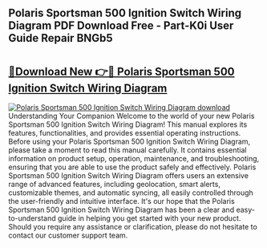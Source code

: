 ## Polaris Sportsman 500 Ignition Switch Wiring Diagram PDF Download Free - Part-K0i User Guide Repair BNGb5

# <h2><a href="http://dfnvwgd.blite.top/?on=Polaris+Sportsman+500+Ignition+Switch+Wiring+Diagram">🔗Download New 👉🔴 Polaris Sportsman 500 Ignition Switch Wiring Diagram</a></h2>

[![Polaris Sportsman 500 Ignition Switch Wiring Diagram download](https://i.imgur.com/lujVjoI.png)](http://dfnvwgd.blite.top/?on=Polaris+Sportsman+500+Ignition+Switch+Wiring+Diagram)
Understanding Your Companion Welcome to the world of your new Polaris Sportsman 500 Ignition Switch Wiring Diagram! This manual explores its features, functionalities, and provides essential operating instructions. Before using your Polaris Sportsman 500 Ignition Switch Wiring Diagram, please take a moment to read this manual carefully. It contains essential information on product setup, operation, maintenance, and troubleshooting, ensuring that you are able to use the product safely and effectively. Polaris Sportsman 500 Ignition Switch Wiring Diagram offers users an extensive range of advanced features, including geolocation, smart alerts, customizable themes, and automatic syncing, all easily controlled through the user-friendly and intuitive interface. It's our hope that the Polaris Sportsman 500 Ignition Switch Wiring Diagram has been a clear and easy-to-understand guide in helping you get started with your new product. Should you require any assistance or clarification, please do not hesitate to contact our customer support team.
